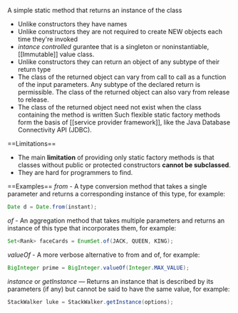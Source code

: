 A simple static method that returns an instance of the class
* Unlike constructors they have names
* Unlike constructors they are not required to create NEW objects each time they're invoked
* _intance controlled_ gurantee that is a singleton or noninstantiable, [[Immutable]] value class.
* Unlike constructors they can return an object of any subtype of their return type
* The class of the returned object can vary from call to call as a function of the input parameters. Any subtype of the declared return is permissible. The class of the returned object can also vary from release to release.
* The class of the returned object need not exist when the class containing the method is written
Such flexible static factory methods form the basis of [[service provider framework]], like the Java Database Connectivity API (JDBC).

==Limitations==
* The main **limitation** of providing only static factory methods is that classes without public or protected constructors **cannot be subclassed**.
* They are hard for programmers to find.

==Examples==
*from* - A type conversion method that takes a single parameter and returns a corresponding instance of this type, for example:
```java
Date d = Date.from(instant);
```

*of*  - An aggregation method that takes multiple parameters and returns an instance of this type that incorporates them, for example:
```java
Set<Rank> faceCards = EnumSet.of(JACK, QUEEN, KING);
```

*valueOf* - A more verbose alternative to from and of, for example:
```java
BigInteger prime = BigInteger.valueOf(Integer.MAX_VALUE);
```

*instance* or *getInstance* — Returns an instance that is described by its parameters (if any) but cannot be said to have the same value, for example:
```java
StackWalker luke = StackWalker.getInstance(options);
```

